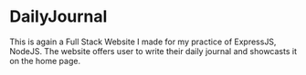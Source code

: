 # DailyJournal
This is again a Full Stack Website I made for my practice of ExpressJS, NodeJS. The website offers user to write their daily journal and showcasts it on the home page.
